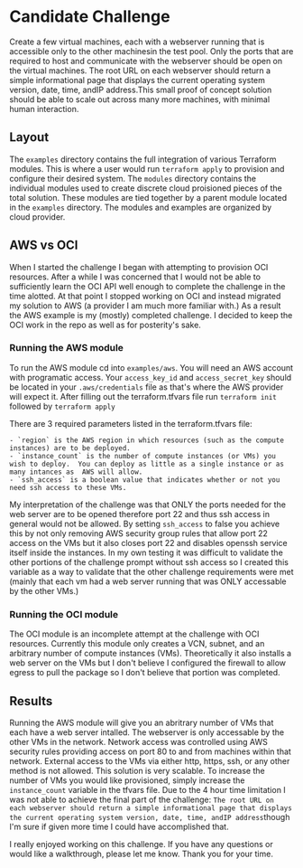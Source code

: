 # Candidate Challenge
Create a few virtual machines, each with a webserver running that is accessible only to the other machinesin the test pool. Only the ports that are required to host and communicate with the webserver should be open on the virtual machines. The root URL on each webserver should return a simple informational page that displays the current operating system version, date, time, andIP address.This small proof of concept solution should be able to scale out across many more machines, with minimal human interaction. 

## Layout
The `examples` directory contains the full integration of various Terraform modules.  This is where a user would run `terraform apply` to provision and configure their desired system.  The `modules` directory contains the individual modules used to create discrete cloud proisioned pieces of the total solution.  These modules are tied together by a parent module located in the `examples` directory.  The modules and examples are organized by cloud provider.


## AWS vs OCI
When I started the challenge I began with attempting to provision OCI resources.  After a while I was concerned that I would not be able to sufficiently learn the OCI API well enough to complete the challenge in the time alotted.  At that point I stopped working on OCI and instead migrated my solution to AWS (a provider I am much more familiar with.)  As a result the AWS example is my (mostly) completed challenge.  I decided to keep the OCI work in the repo as well as for posterity's sake.

### Running the AWS module
To run the AWS module cd into `examples/aws`.  You will need an AWS account with programatic access.  Your `access_key_id` and `access_secret_key` should be located in your `.aws/credentials` file as that's where the AWS provider will expect it. After filling out the terraform.tfvars file run `terraform init` followed by `terraform apply`

There are 3 required parameters listed in the terraform.tfvars file: 

    - `region` is the AWS region in which resources (such as the compute instances) are to be deployed. 
    - `instance_count` is the number of compute instances (or VMs) you wish to deploy.  You can deploy as little as a single instance or as many intances as  AWS will allow.
    - `ssh_access` is a boolean value that indicates whether or not you need ssh access to these VMs.  

My interpretation of the challenge was that ONLY the ports needed for the web server are to be opened therefore port 22 and thus ssh access in general would not be allowed.  By setting `ssh_access` to false you achieve this by not only removing AWS security group rules that allow port 22 access on the VMs but it also closes port 22 and disables openssh service itself inside the instances.  In my own testing it was difficult to validate the other portions of the challenge prompt without ssh access so I created this variable as a way to validate that the other challenge requirements were met (mainly that each vm had a web server running that was ONLY accessable by the other VMs.)

### Running the OCI module
The OCI module is an incomplete attempt at the challenge with OCI resources.  Currently this module only creates a VCN, subnet, and an arbitrary number of compute instances (VMs).  Theoretically it also installs a web server on the VMs but I don't believe I configured the firewall to allow egress to pull the package so I don't believe that portion was completed.

## Results
Running the AWS module will give you an abritrary number of VMs that each have a web server intalled.  The webserver is only accessable by the other VMs in the network.  Network access was controlled using AWS security rules providing access on port 80 to and from machines within that network.  External access to the VMs via either http, https, ssh, or any other method is not allowed. This solution is very scalable.  To increase the number of VMs you would like provisioned, simply increase the `instance_count` variable in the tfvars file.  Due to the 4 hour time limitation I was not able to achieve the final part of the challenge: `The root URL on each webserver should return a simple informational page that displays the current operating system version, date, time, andIP address`though I'm sure if given more time I could have accomplished that.

I really enjoyed working on this challenge.  If you have any questions or would like a walkthrough, please let me know.  Thank you for your time.